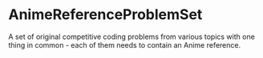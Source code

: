 # AnimeReferenceProblemSet
A set of original competitive coding problems from various topics with one thing in common - each of them needs to contain an Anime reference.
